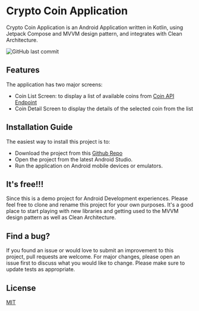 # Crypto Coin Application
Crypto Coin Application is an Android Application written in Kotlin, using Jetpack Compose and MVVM design pattern, and integrates with Clean Architecture.

![GitHub last commit](https://img.shields.io/github/last-commit/braveheart3208/CryptoCoinApplication)

## Features
The application has two major screens:
* Coin List Screen: to display a list of available coins from [Coin API Endpoint](https://api.coinpaprika.com/)
* Coin Detail Screen to display the details of the selected coin from the list

## Installation Guide
The easiest way to install this project is to:

* Download the project from this [Github Repo](https://github.com/braveheart3208/CryptoCoinApplication)
* Open the project from the latest Android Studio.
* Run the application on Android mobile devices or emulators.

## It's free!!!
Since this is a demo project for Android Development experiences. Please feel free to clone and rename this project for your own purposes. It's a good place to start playing with new libraries and getting used to the MVVM design pattern as well as Clean Architecture.

## Find a bug?
If you found an issue or would love to submit an improvement to this project, pull requests are welcome.
For major changes, please open an issue first to discuss what you would like to change.
Please make sure to update tests as appropriate.

## License

[MIT](https://choosealicense.com/licenses/mit/)